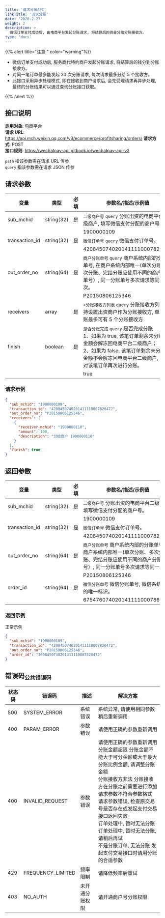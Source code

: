 ```yaml
---
title: '请求分账API'
linkTitle: '请求分账'
date: '2020-2-27'
weight: 2
description: >
  微信订单支付成功后, 由电商平台发起分账请求, 将结算后的资金分给分账接收方。
type: 'docs'
---
```


{{% alert title="注意:" color="warning"%}}

- 微信订单支付成功后, 服务商代特约商户发起分账请求, 将结算后的钱分到分账接收方。
- 对同一笔订单最多能发起 20 次分账请求, 每次请求最多分给 5 个接收方。
- 此接口采用异步处理模式, 即在接收到商户请求后, 会先受理请求再异步处理, 最终的分账结果可以通过查询分账接口获取。

{{% /alert %}}

## 接口说明

**适用对象**: 电商平台\
**请求 URL**: https://api.mch.weixin.qq.com/v3/ecommerce/profitsharing/orders\
**请求方式**: POST\
**接口规则**: https://wechatpay-api.gitbook.io/wechatpay-api-v3

`path` 指该参数需在请求 URL 传参\
`query` 指该参数需在请求 JSON 传参

## 请求参数

| 变量           | 类型       | 必填 | 参数名/描述/示例值                                                                                                                                                                                             |
| -------------- | ---------- | ---- | -------------------------------------------------------------------------------------------------------------------------------------------------------------------------------------------------------------- |
| sub_mchid      | string(32) | 是   | `二级商户号` `query` 分账出资的电商平台二级商户, 填写微信支付分配的商户号。                                                                                                                                    |
|                |            |      | 1900000109                                                                                                                                                                                                     |
| transaction_id | string(32) | 是   | `微信订单号` `query` 微信支付订单号。                                                                                                                                                                          |
|                |            |      | 4208450740201411110007820472                                                                                                                                                                                   |
| out_order_no   | string(64) | 是   | `商户分账单号` `query` 商户系统内部的分账单号, 在商户系统内部唯一(单次分账、多次分账、完结分账应使用不同的商户分账单号）, 同一分账单号多次请求等同一次。                                                       |
|                |            |      | P20150806125346                                                                                                                                                                                                |
| receivers      | array      | 是   | `+分账接收方列表` `query` 分账接收方列表, 支持设置出资商户作为分账接收方, 单次分账最多可有 5 个分账接收方                                                                                                      |
| finish         | boolean    | 是   | `是否分账完成` `query` 是否完成分账<br>1、如果为 true, 该笔订单剩余未分账的金额会解冻回电商平台二级商户；<br>2、如果为 false, 该笔订单剩余未分账的金额不会解冻回电商平台二级商户, 可以对该笔订单再次进行分账。 |
|                |            |      | true                                                                                                                                                                                                           |

### 请求示例

```json
{
  "sub_mchid": "1900000109",
  "transaction_id": "4208450740201411110007820472",
  "out_order_no": "P20150806125346",
  "receivers": [
    {
      "receiver_mchid": "1900000110",
      "amount": 100,
      "description": "分给商户 1900000110"
    }
  ],
  "finish": true
}
```

## 返回参数

| 变量           | 类型       | 必填 | 参数名/描述/示例值                                                                                                                               |
| -------------- | ---------- | ---- | ------------------------------------------------------------------------------------------------------------------------------------------------ |
| sub_mchid      | string(32) | 是   | `二级商户号` 分账出资的电商平台二级商户, 填写微信支付分配的商户号。                                                                              |
|                |            |      | 1900000109                                                                                                                                       |
| transaction_id | string(32) | 是   | `微信订单号` 微信支付订单号。                                                                                                                    |
|                |            |      | 4208450740201411110007820472                                                                                                                     |
| out_order_no   | string(64) | 是   | `商户分账单号` 商户系统内部的分账单号, 在商户系统内部唯一(单次分账、多次分账、完结分账应使用不同的商户分账单号）, 同一分账单号多次请求等同一次。 |
|                |            |      | P20150806125346                                                                                                                                  |
| order_id       | string(64) | 是   | `微信分账单号` 微信分账单号, 微信系统返回的唯一标识。                                                                                            |
|                |            |      | 6754760740201411110007865434                                                                                                                     |

### 返回示例

正常示例

```json
{
  "sub_mchid": "1900000109",
  "transaction_id": "4208450740201411110007820472",
  "out_order_no": "P20150806125346",
  "order_id": "3008450740201411110007820472"
}
```

## 错误码<sub>公共错误码</sub>

| 状态码 | 错误码            | 描述           | 解决方案                                                                                                                                                                                                                                                                                                                                                                          |
| ------ | ----------------- | -------------- | --------------------------------------------------------------------------------------------------------------------------------------------------------------------------------------------------------------------------------------------------------------------------------------------------------------------------------------------------------------------------------- |
| 500    | SYSTEM_ERROR      | 系统错误       | 系统异常, 请使用相同参数稍后重新调用                                                                                                                                                                                                                                                                                                                                              |
| 400    | PARAM_ERROR       | 参数错误       | 请使用正确的参数重新调用                                                                                                                                                                                                                                                                                                                                                          |
| 400    | INVALID_REQUEST   | 参数错误       | 请使用正确的参数重新调用<br>分账金额超限 分账金额不能大于可分金额或大于最大分账比例金额, 请调整分账金额<br>分账接收方非法 分账接收方在分账之前需要进行添加<br>请求参数不符合参数格式 请求参数错误, 检查原交易号是否存在或发起支付交易接口返回失败<br>订单处理中, 暂时无法分账 订单处理中, 暂时无法分账, 请稍后再试<br>不是分账订单, 无法分账 发起支付交易接口时请用分账的合适参数 |
| 429    | FREQUENCY_LIMITED | 频率限制       | 请降低频率后重试                                                                                                                                                                                                                                                                                                                                                                  |
| 403    | NO_AUTH           | 未开通分账权限 | 请开通商户号分账权限                                                                                                                                                                                                                                                                                                                                                              |
